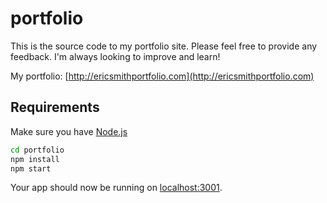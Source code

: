 # portfolio
This is the source code to my portfolio site. Please feel free to provide any feedback. I'm always looking to improve and learn!

My portfolio:
[http://ericsmithportfolio.com](http://ericsmithportfolio.com)

## Requirements
Make sure you have [Node.js](http://nodejs.org/)

```sh
cd portfolio
npm install
npm start
```
Your app should now be running on [localhost:3001](http://localhost:3001).